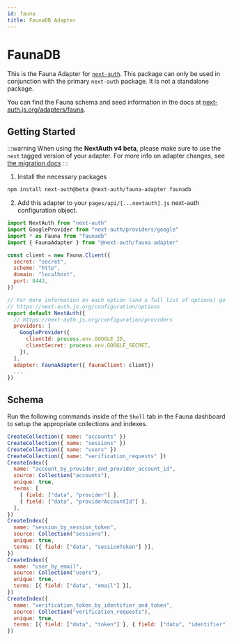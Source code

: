 ```yaml
---
id: fauna
title: FaunaDB Adapter
---
```


# FaunaDB

This is the Fauna Adapter for [`next-auth`](https://next-auth.js.org). This package can only be used in conjunction with the primary `next-auth` package. It is not a standalone package.

You can find the Fauna schema and seed information in the docs at [next-auth.js.org/adapters/fauna](https://next-auth.js.org/adapters/fauna).

## Getting Started

:::warning
When using the **NextAuth v4 beta**, please make sure to use the `next` tagged version of your adapter. For more info on adapter changes, see [the migration docs](/getting-started/upgrade-v4#adapters)
:::

1. Install the necessary packages

```bash npm2yarn
npm install next-auth@beta @next-auth/fauna-adapter faunadb
```

2. Add this adapter to your `pages/api/[...nextauth].js` next-auth configuration object.

```javascript title="pages/api/auth/[...nextauth].js"
import NextAuth from "next-auth"
import GoogleProvider from "next-auth/providers/google"
import * as Fauna from "faunadb"
import { FaunaAdapter } from "@next-auth/fauna-adapter"

const client = new Fauna.Client({
  secret: "secret",
  scheme: "http",
  domain: "localhost",
  port: 8443,
})

// For more information on each option (and a full list of options) go to
// https://next-auth.js.org/configuration/options
export default NextAuth({
  // https://next-auth.js.org/configuration/providers
  providers: [
    GoogleProvider({
      clientId: process.env.GOOGLE_ID,
      clientSecret: process.env.GOOGLE_SECRET,
    }),
  ],
  adapter: FaunaAdapter({ faunaClient: client})
  ...
})
```

## Schema

Run the following commands inside of the `Shell` tab in the Fauna dashboard to setup the appropriate collections and indexes.

```javascript
CreateCollection({ name: "accounts" })
CreateCollection({ name: "sessions" })
CreateCollection({ name: "users" })
CreateCollection({ name: "verification_requests" })
CreateIndex({
  name: "account_by_provider_and_provider_account_id",
  source: Collection("accounts"),
  unique: true,
  terms: [
    { field: ["data", "provider"] },
    { field: ["data", "providerAccountId"] },
  ],
})
CreateIndex({
  name: "session_by_session_token",
  source: Collection("sessions"),
  unique: true,
  terms: [{ field: ["data", "sessionToken"] }],
})
CreateIndex({
  name: "user_by_email",
  source: Collection("users"),
  unique: true,
  terms: [{ field: ["data", "email"] }],
})
CreateIndex({
  name: "verification_token_by_identifier_and_token",
  source: Collection("verification_requests"),
  unique: true,
  terms: [{ field: ["data", "token"] }, { field: ["data", "identifier"] }],
})
```
